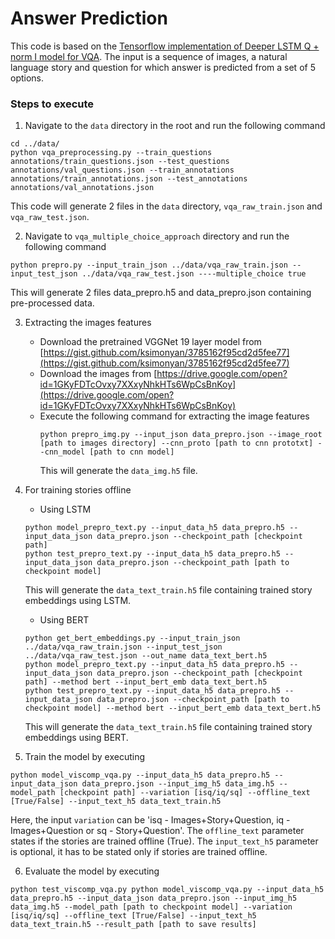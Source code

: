 
# Answer Prediction

This code is based on the [Tensorflow implementation of Deeper LSTM Q + norm I model for VQA](https://github.com/chingyaoc/VQA-tensorflow). The input is a sequence of images, a natural language story and question for which answer is predicted from a set of 5 options.  


### Steps to execute

1. Navigate to the `data` directory in the root and run the following command
```
cd ../data/
python vqa_preprocessing.py --train_questions annotations/train_questions.json --test_questions annotations/val_questions.json --train_annotations annotations/train_annotations.json --test_annotations annotations/val_annotations.json
```
This code will generate 2 files in the `data` directory, `vqa_raw_train.json` and `vqa_raw_test.json`.

2. Navigate to `vqa_multiple_choice_approach` directory and run the following command
```
python prepro.py --input_train_json ../data/vqa_raw_train.json --input_test_json ../data/vqa_raw_test.json ----multiple_choice true
```
This will generate 2 files data_prepro.h5 and data_prepro.json containing pre-processed data.

3. Extracting the images features 
	- Download the pretrained VGGNet 19 layer model from [https://gist.github.com/ksimonyan/3785162f95cd2d5fee77](https://gist.github.com/ksimonyan/3785162f95cd2d5fee77)
	- Download the images from [https://drive.google.com/open?id=1GKyFDTcOvxy7XXxyNhkHTs6WpCsBnKoy](https://drive.google.com/open?id=1GKyFDTcOvxy7XXxyNhkHTs6WpCsBnKoy)
	- Execute the following command for extracting the image features
		```
		python prepro_img.py --input_json data_prepro.json --image_root [path to images directory] --cnn_proto [path to cnn prototxt] --cnn_model [path to cnn model]
		```
		This will generate the `data_img.h5` file.

4. For training stories offline  
	- Using LSTM 
	```
	python model_prepro_text.py --input_data_h5 data_prepro.h5 --input_data_json data_prepro.json --checkpoint_path [checkpoint path]
	python test_prepro_text.py --input_data_h5 data_prepro.h5 --input_data_json data_prepro.json --checkpoint_path [path to checkpoint model]
	```
	This will generate the `data_text_train.h5` file containing trained story embeddings using LSTM. 

	- Using BERT
	```
	python get_bert_embeddings.py --input_train_json ../data/vqa_raw_train.json --input_test_json ../data/vqa_raw_test.json --out_name data_text_bert.h5
	python model_prepro_text.py --input_data_h5 data_prepro.h5 --input_data_json data_prepro.json --checkpoint_path [checkpoint path] --method bert --input_bert_emb data_text_bert.h5
	python test_prepro_text.py --input_data_h5 data_prepro.h5 --input_data_json data_prepro.json --checkpoint_path [path to checkpoint model] --method bert --input_bert_emb data_text_bert.h5
	```
	This will generate the `data_text_train.h5` file containing trained story embeddings using BERT.

5. Train the model by executing
```
python model_viscomp_vqa.py --input_data_h5 data_prepro.h5 --input_data_json data_prepro.json --input_img_h5 data_img.h5 --model_path [checkpoint path] --variation [isq/iq/sq] --offline_text [True/False] --input_text_h5 data_text_train.h5
```
Here, the input `variation` can be 'isq - Images+Story+Question, iq - Images+Question or sq - Story+Question'. The `offline_text` parameter states if the stories are trained offline (True). The `input_text_h5` parameter is optional, it has to be stated only if stories are trained offline. 

6. Evaluate the model by executing 
```
python test_viscomp_vqa.py python model_viscomp_vqa.py --input_data_h5 data_prepro.h5 --input_data_json data_prepro.json --input_img_h5 data_img.h5 --model_path [path to checkpoint model] --variation [isq/iq/sq] --offline_text [True/False] --input_text_h5 data_text_train.h5 --result_path [path to save results]
```
